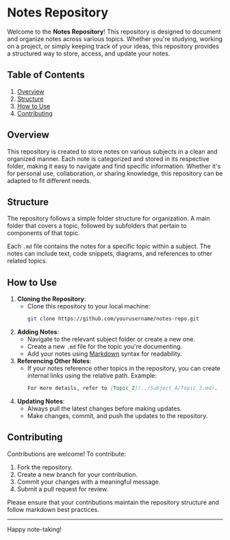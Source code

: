 # Notes Repository

Welcome to the **Notes Repository**! This repository is designed to document and organize notes across various topics. Whether you're studying, working on a project, or simply keeping track of your ideas, this repository provides a structured way to store, access, and update your notes.

## Table of Contents

1. [Overview](#overview)
2. [Structure](#structure)
3. [How to Use](#how-to-use)
4. [Contributing](#contributing)

## Overview

This repository is created to store notes on various subjects in a clean and organized manner. Each note is categorized and stored in its respective folder, making it easy to navigate and find specific information. Whether it's for personal use, collaboration, or sharing knowledge, this repository can be adapted to fit different needs.

## Structure

The repository follows a simple folder structure for organization. A main folder that covers a topic, followed by subfolders that pertain to components of that topic.



Each `.md` file contains the notes for a specific topic within a subject. The notes can include text, code snippets, diagrams, and references to other related topics.

## How to Use

1. **Cloning the Repository**:
   - Clone this repository to your local machine:
     ```bash
     git clone https://github.com/yourusername/notes-repo.git
     ```
2. **Adding Notes**:
   - Navigate to the relevant subject folder or create a new one.
   - Create a new `.md` file for the topic you're documenting.
   - Add your notes using [Markdown](https://www.markdownguide.org/) syntax for readability.
3. **Referencing Other Notes**:
   - If your notes reference other topics in the repository, you can create internal links using the relative path.
     Example:
     ```markdown
     For more details, refer to [Topic_2](../Subject_A/Topic_2.md).
     ```
4. **Updating Notes**:
   - Always pull the latest changes before making updates.
   - Make changes, commit, and push the updates to the repository.

## Contributing

Contributions are welcome! To contribute:

1. Fork the repository.
2. Create a new branch for your contribution.
3. Commit your changes with a meaningful message.
4. Submit a pull request for review.

Please ensure that your contributions maintain the repository structure and follow markdown best practices.

---

Happy note-taking!
